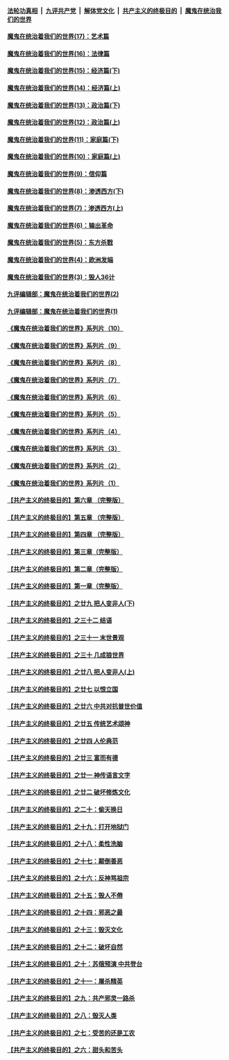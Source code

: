 

####  [法轮功真相](../../../../basic/blob/master/README.md?t=10250302) &nbsp;|&nbsp; [九评共产党](../../../../9ping.md/blob/master/README.md?t=10250302) &nbsp;|&nbsp; [解体党文化](../../../../jtdwh.md/blob/master/README.md?t=10250302)  &nbsp;|&nbsp; [共产主义的终极目的](../../../../gczydzjmd.md/blob/master/README.md?t=10250302) &nbsp;|&nbsp; [魔鬼在统治我们的世界](../../../../mgztzwmdsj.md/blob/master/README.md?t=10250302) 

#### [魔鬼在统治着我们的世界(17)：艺术篇](../pages/nsc422/n10499093.md?t=10250302) 

#### [魔鬼在统治着我们的世界(16)：法律篇](../pages/nsc422/n10485969.md?t=10250302) 

#### [魔鬼在统治着我们的世界(15)：经济篇(下)](../pages/nsc422/n10469975.md?t=10250302) 

#### [魔鬼在统治着我们的世界(14)：经济篇(上)](../pages/nsc422/n10457370.md?t=10250302) 

#### [魔鬼在统治着我们的世界(13)：政治篇(下)](../pages/nsc422/n10448270.md?t=10250302) 

#### [魔鬼在统治着我们的世界(12)：政治篇(上)](../pages/nsc422/n10444576.md?t=10250302) 

#### [魔鬼在统治着我们的世界(11)：家庭篇(下)](../pages/nsc422/n10440961.md?t=10250302) 

#### [魔鬼在统治着我们的世界(10)：家庭篇(上)](../pages/nsc422/n10435448.md?t=10250302) 

#### [魔鬼在统治着我们的世界(9)：信仰篇](../pages/nsc422/n10432159.md?t=10250302) 

#### [魔鬼在统治着我们的世界(8)：渗透西方(下)](../pages/nsc422/n10429603.md?t=10250302) 

#### [魔鬼在统治着我们的世界(7)：渗透西方(上)](../pages/nsc422/n10426013.md?t=10250302) 

#### [魔鬼在统治着我们的世界(6)：输出革命](../pages/nsc422/n10421536.md?t=10250302) 

#### [魔鬼在统治着我们的世界(5)：东方杀戮](../pages/nsc422/n10417707.md?t=10250302) 

#### [魔鬼在统治着我们的世界(4)：欧洲发端](../pages/nsc422/n10414890.md?t=10250302) 

#### [魔鬼在统治着我们的世界(3)：毁人36计](../pages/nsc422/n10411583.md?t=10250302) 

#### [九评编辑部：魔鬼在统治着我们的世界(2)](../pages/nsc422/n10410036.md?t=10250302) 

#### [九评编辑部：魔鬼在统治着我们的世界(1)](../pages/nsc422/n10406825.md?t=10250302) 

#### [《魔鬼在统治着我们的世界》系列片（10）](../pages/nsc422/n12292670.md?t=10250302) 

#### [《魔鬼在统治着我们的世界》系列片（9）](../pages/nsc422/n12290859.md?t=10250302) 

#### [《魔鬼在统治着我们的世界》系列片（8）](../pages/nsc422/n12287445.md?t=10250302) 

#### [《魔鬼在统治着我们的世界》系列片（7）](../pages/nsc422/n12283425.md?t=10250302) 

#### [《魔鬼在统治着我们的世界》系列片（6）](../pages/nsc422/n12282314.md?t=10250302) 

#### [《魔鬼在统治着我们的世界》系列片（5）](../pages/nsc422/n12281419.md?t=10250302) 

#### [《魔鬼在统治着我们的世界》系列片（4）](../pages/nsc422/n12274024.md?t=10250302) 

#### [《魔鬼在统治着我们的世界》系列片（3）](../pages/nsc422/n12271322.md?t=10250302) 

#### [《魔鬼在统治着我们的世界》系列片（2）](../pages/nsc422/n12269049.md?t=10250302) 

#### [《魔鬼在统治着我们的世界》系列片（1）](../pages/nsc422/n12267575.md?t=10250302) 

#### [【共产主义的终极目的】第六章 （完整版）](../pages/nsc422/n11428913.md?t=10250302) 

#### [【共产主义的终极目的】第五章 （完整版）](../pages/nsc422/n11428912.md?t=10250302) 

#### [【共产主义的终极目的】第四章 （完整版）](../pages/nsc422/n11428907.md?t=10250302) 

#### [【共产主义的终极目的】第三章（完整版）](../pages/nsc422/n11428848.md?t=10250302) 

#### [【共产主义的终极目的】第二章（完整版）](../pages/nsc422/n11428831.md?t=10250302) 

#### [【共产主义的终极目的】第一章（完整版）](../pages/nsc422/n11417651.md?t=10250302) 

#### [【共产主义的终极目的】之廿九 把人变非人(下)](../pages/nsc422/n11344140.md?t=10250302) 

#### [【共产主义的终极目的】之三十二 结语](../pages/nsc422/n11360535.md?t=10250302) 

#### [【共产主义的终极目的】之三十一 末世景观](../pages/nsc422/n11351129.md?t=10250302) 

#### [【共产主义的终极目的】之三十 几成狼世界](../pages/nsc422/n11348280.md?t=10250302) 

#### [【共产主义的终极目的】之廿八 把人变非人(上)](../pages/nsc422/n11340492.md?t=10250302) 

#### [【共产主义的终极目的】之廿七 以恨立国](../pages/nsc422/n11336944.md?t=10250302) 

#### [【共产主义的终极目的】之廿六 中共对抗普世价值](../pages/nsc422/n11324785.md?t=10250302) 

#### [【共产主义的终极目的】之廿五 传统艺术颂神](../pages/nsc422/n11296396.md?t=10250302) 

#### [【共产主义的终极目的】之廿四 人伦典范](../pages/nsc422/n11296397.md?t=10250302) 

#### [【共产主义的终极目的】之廿三 富而有德](../pages/nsc422/n11283598.md?t=10250302) 

#### [【共产主义的终极目的】之廿一 神传语言文字](../pages/nsc422/n11263265.md?t=10250302) 

#### [【共产主义的终极目的】之廿二 破坏修炼文化](../pages/nsc422/n11245728.md?t=10250302) 

#### [【共产主义的终极目的】之二十：偷天换日](../pages/nsc422/n11238846.md?t=10250302) 

#### [【共产主义的终极目的】之十九：打开地狱门](../pages/nsc422/n11206376.md?t=10250302) 

#### [【共产主义的终极目的】之十八：柔性洗脑](../pages/nsc422/n11199994.md?t=10250302) 

#### [【共产主义的终极目的】之十七：颠倒善恶](../pages/nsc422/n11179782.md?t=10250302) 

#### [【共产主义的终极目的】之十六：反神骂祖宗](../pages/nsc422/n11166798.md?t=10250302) 

#### [【共产主义的终极目的】之十五：毁人不倦](../pages/nsc422/n11166792.md?t=10250302) 

#### [【共产主义的终极目的】之十四：邪恶之最](../pages/nsc422/n11150249.md?t=10250302) 

#### [【共产主义的终极目的】之十三：毁灭文化](../pages/nsc422/n11135227.md?t=10250302) 

#### [【共产主义的终极目的】之十二：破坏自然](../pages/nsc422/n11135214.md?t=10250302) 

#### [【共产主义的终极目的】之十：苏俄预演 中共登台](../pages/nsc422/n11118424.md?t=10250302) 

#### [【共产主义的终极目的】之十一：屠杀精英](../pages/nsc422/n11118442.md?t=10250302) 

#### [【共产主义的终极目的】之九：共产邪灵一路杀](../pages/nsc422/n11114139.md?t=10250302) 

#### [【共产主义的终极目的】之八：毁灭人类](../pages/nsc422/n11108503.md?t=10250302) 

#### [【共产主义的终极目的】之七：受苦的还是工农](../pages/nsc422/n11101809.md?t=10250302) 

#### [【共产主义的终极目的】之六：甜头和苦头](../pages/nsc422/n11096971.md?t=10250302) 

